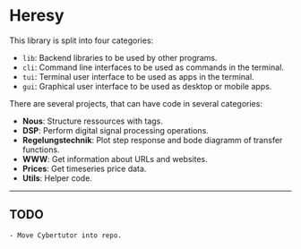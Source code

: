# Heresy

This library is split into four categories:

- `lib`: Backend libraries to be used by other programs.
- `cli`: Command line interfaces to be used as commands in the terminal.
- `tui`: Terminal user interface to be used as apps in the terminal.
- `gui`: Graphical user interface to be used as desktop or mobile apps.

There are several projects, that can have code in several categories:

- **Nous**: 
    Structure ressources with tags.
- **DSP**: 
    Perform digital signal processing operations.
- **Regelungstechnik**: 
    Plot step response and bode diagramm of transfer functions.
- **WWW**: 
    Get information about URLs and websites.
- **Prices**: 
    Get timeseries price data.
- **Utils**: 
    Helper code.

---

## TODO

```
- Move Cybertutor into repo.
```
